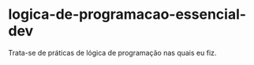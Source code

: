 # logica-de-programacao-essencial-dev
 Trata-se de práticas de lógica de programação nas quais eu fiz.
